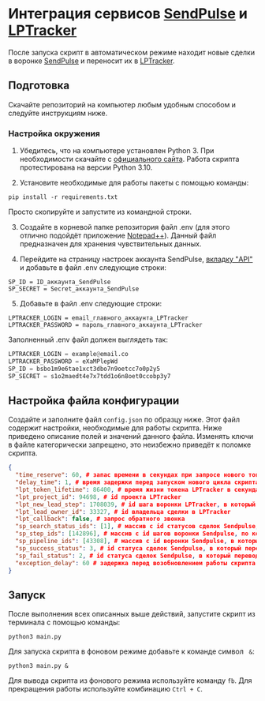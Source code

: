 # Интеграция сервисов [SendPulse](https://login.sendpulse.com) и [LPTracker](https://my.lptracker.ru)
После запуска скрипт в автоматическом режиме находит новые сделки в воронке [SendPulse](https://login.sendpulse.com) и переносит их в [LPTracker](https://my.lptracker.ru).

## Подготовка

Скачайте репозиторий на компьютер любым удобным способом и следуйте инструкциям ниже.

### Настройка окружения

1. Убедитесь, что на компьютере установлен Python 3. При необходимости скачайте с [официального сайта](https://www.python.org/downloads/). Работа скрипта протестирована на версии Python 3.10.

2. Установите необходимые для работы пакеты с помощью команды:
```
pip install -r requirements.txt
```
Просто скопируйте и запустите из командной строки.

3. Создайте в корневой папке репозитория файл .env (для этого отлично подойдёт приложение [Notepad++](https://notepad-plus-plus.org/downloads/)). Данный файл предназначен для хранения чувствительных данных.

4. Перейдите на страницу настроек аккаунта SendPulse, [вкладку "API"](https://login.sendpulse.com/settings/#api) и добавьте в файл .env следующие строки:
```
SP_ID = ID_аккаунта_SendPulse
SP_SECRET = Secret_аккаунта_SendPulse
```

5. Добавьте в файл .env следующие строки:
```
LPTRACKER_LOGIN = email_главного_аккаунта_LPTracker
LPTRACKER_PASSWORD = пароль_главного_аккаунта_LPTracker
```

Заполненный .env файл должен выглядеть так:
``` python
LPTRACKER_LOGIN = example@email.co
LPTRACKER_PASSWORD = eXaMPlepWd
SP_ID = bsbo1m9e6tae1xct3dbo7n9oetcc7o0p2y5
SP_SECRET = s1o2maedt4e7x7tdd1o6n8oet0ccobp3y7

```


## Настройка файла конфигурации

Создайте и заполните файл `config.json` по образцу ниже. Этот файл содержит настройки, необходимые для работы скрипта. Ниже приведено описание полей и значений данного файла.
Изменять ключи в файле категорически запрещено, это неизбежно приведёт к поломке скрипта.
```json
{
  "time_reserve": 60, # запас времени в секундах при запросе нового токена
  "delay_time": 1, # время задержки перед запуском нового цикла скрипта
  "lpt_token_lifetime": 86400, # время жизни токена LPTracker в секундах
  "lpt_project_id": 94698, # id проекта LPTracker
  "lpt_new_lead_step": 1708039, # id шага воронки LPTracker, в который попадает сделка при переносе
  "lpt_lead_owner_id": 33327, # id владельца сделки в LPTracker
  "lpt_callback": false, # запрос обратного звонка
  "sp_search_status_ids": [1], # массив с id статусов сделок Sendpulse, по которым ведётся поиск новых сделок
  "sp_step_ids": [142896], # массив с id шагов воронки Sendpulse, по которым ведётся поиск новых сделок
  "sp_pipeline_ids": [43308], # массив с id воронки Sendpulse, в которым ведётся поиск новых сделок
  "sp_success_status": 3, # id статуса сделок Sendpulse, в который переводится сделка при успешном переносе
  "sp_fail_status": 2, # id статуса сделок Sendpulse, в который переводится сделка при неуспешном переносе
  "exception_delay": 60 # задержка перед возобновлением работы скрипта при возникновении ошибок в секундах
}
```

## Запуск

После выполнения всех описанных выше действий, запустите скрипт из терминала с помощью команды:
```
python3 main.py
```
Для запуска скрипта в фоновом режиме добавьте к команде символ ` &`:
```
python3 main.py &
```
Для вывода скрипта из фонового режима используйте команду `fb`.
Для прекращения работы используйте комбинацию `Ctrl + C`.
